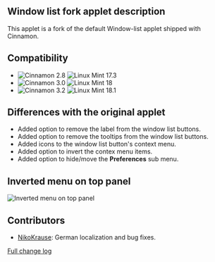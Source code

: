 ## Window list fork applet description

This applet is a fork of the default Window-list applet shipped with Cinnamon.

## Compatibility

- ![Cinnamon 2.8](https://odyseus.github.io/CinnamonTools/lib/MyBadges/Cinnamon-2.8.svg) ![Linux Mint 17.3](https://odyseus.github.io/CinnamonTools/lib/MyBadges/Linux_Mint-17.3.svg)
- ![Cinnamon 3.0](https://odyseus.github.io/CinnamonTools/lib/MyBadges/Cinnamon-3.0.svg) ![Linux Mint 18](https://odyseus.github.io/CinnamonTools/lib/MyBadges/Linux_Mint-18.svg)
- ![Cinnamon 3.2](https://odyseus.github.io/CinnamonTools/lib/MyBadges/Cinnamon-3.2.svg) ![Linux Mint 18.1](https://odyseus.github.io/CinnamonTools/lib/MyBadges/Linux_Mint-18.1.svg)

## Differences with the original applet
- Added option to remove the label from the window list buttons.
- Added option to remove the tooltips from the window list buttons.
- Added icons to the window list button's context menu.
- Added option to invert the contex menu items.
- Added option to hide/move the **Preferences** sub menu.

## Inverted menu on top panel

![Inverted menu on top panel](https://raw.githubusercontent.com/Odyseus/CinnamonTools/master/Applets/0dyseus%40window-list-fork/screenshot2.png "Inverted menu on top panel")

## Contributors
- [NikoKrause](https://github.com/NikoKrause): German localization and bug fixes.

[Full change log](https://github.com/Odyseus/CinnamonTools/blob/master/Applets/0dyseus%40window-list-fork/CHANGELOG.md)
